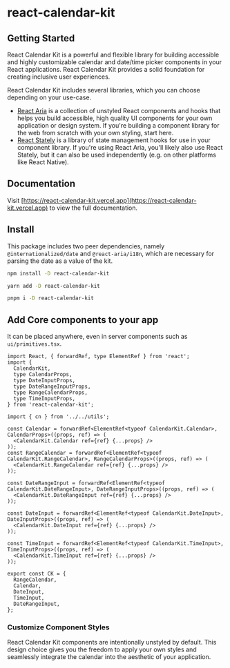 # react-calendar-kit

## Getting Started

React Calendar Kit is a powerful and flexible library for building accessible and highly customizable calendar and date/time picker components in your React applications. React Calendar Kit provides a solid foundation for creating inclusive user experiences.

React Calendar Kit includes several libraries, which you can choose depending on your use-case.

- [React Aria](https://react-spectrum.adobe.com/react-aria/getting-started.html) is a collection of unstyled React components and hooks that helps you build accessible, high quality UI components for your own application or design system. If you're building a component library for the web from scratch with your own styling, start here.
- [React Stately](https://react-spectrum.adobe.com/react-stately/getting-started.html) is a library of state management hooks for use in your component library. If you're using React Aria, you'll likely also use React Stately, but it can also be used independently (e.g. on other platforms like React Native).

## Documentation

Visit [https://react-calendar-kit.vercel.app](https://react-calendar-kit.vercel.app) to view the full documentation.

## Install

This package includes two peer dependencies, namely `@internationalized/date` and `@react-aria/i18n`, which are necessary for parsing the date as a value of the kit.

```sh
npm install -D react-calendar-kit
```

```sh
yarn add -D react-calendar-kit
```

```sh
pnpm i -D react-calendar-kit
```

## Add Core components to your app

It can be placed anywhere, even in server components such as `ui/primitives.tsx`.

```tsx copy
import React, { forwardRef, type ElementRef } from 'react';
import {
  CalendarKit,
  type CalendarProps,
  type DateInputProps,
  type DateRangeInputProps,
  type RangeCalendarProps,
  type TimeInputProps,
} from 'react-calendar-kit';

import { cn } from '../../utils';

const Calendar = forwardRef<ElementRef<typeof CalendarKit.Calendar>, CalendarProps>((props, ref) => (
  <CalendarKit.Calendar ref={ref} {...props} />
));
const RangeCalendar = forwardRef<ElementRef<typeof CalendarKit.RangeCalendar>, RangeCalendarProps>((props, ref) => (
  <CalendarKit.RangeCalendar ref={ref} {...props} />
));

const DateRangeInput = forwardRef<ElementRef<typeof CalendarKit.DateRangeInput>, DateRangeInputProps>((props, ref) => (
  <CalendarKit.DateRangeInput ref={ref} {...props} />
));

const DateInput = forwardRef<ElementRef<typeof CalendarKit.DateInput>, DateInputProps>((props, ref) => (
  <CalendarKit.DateInput ref={ref} {...props} />
));

const TimeInput = forwardRef<ElementRef<typeof CalendarKit.TimeInput>, TimeInputProps>((props, ref) => (
  <CalendarKit.TimeInput ref={ref} {...props} />
));

export const CK = {
  RangeCalendar,
  Calendar,
  DateInput,
  TimeInput,
  DateRangeInput,
};
```

### Customize Component Styles

React Calendar Kit components are intentionally unstyled by default. This design choice gives you the freedom to apply your own styles and seamlessly integrate the calendar into the aesthetic of your application.
